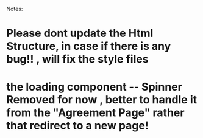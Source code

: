 Notes: 

# Please dont update the Html Structure, in case if there is any bug!! , will fix the style files 
# the loading component -- Spinner Removed for now , better to handle it from the "Agreement Page" rather that redirect to a new page!

